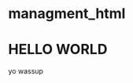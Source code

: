 # managment_html
<html>
  <head>
    <link src="" href="" >
  </head>
  <body>
    <h1>HELLO WORLD</h1>
    <p>yo wassup</p>
  </body>
</html>
